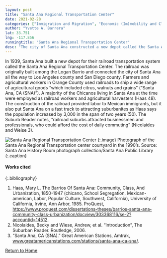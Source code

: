 ```yaml
---
layout: post
title: "Santa Ana Regional Transportation Center"
date: 2021-02-28
categories: ["Immigration and Migration", "Economic (Im)mobility and Class"]
author: "Yvette A. Barrera"
lat: 33.751
lng: -117.856
runningtitle: "Santa Ana Regional Transportation Center"
desc: "The city of Santa Ana constructed a new depot called the Santa Ana Regional Transportation Center for their railroad system built by Latino immigrants."
---
```

In 1939, Santa Ana built a new depot for their railroad transportation system called the Santa Ana Regional Transportation Center. The railroad was originally built among the Logan Barrio and connected the city of Santa Ana all the way to Los Angeles county and San Diego county. Farmers and agricultural workers in Orange County used railroads to ship a wide range of agricultural goods “which included citrus, walnuts and grains” (“Santa Ana, CA (SNA)”). A majority of the Chicanos living in Santa Ana at the time were employed as railroad workers and agricultural harvesters (Haas 48). The construction of the railroad provided labor to Mexican immigrants, but it also put Santa Ana on a fast track to attracting suburbanites as Haas says the population increased by 3,000 in the span of two years (50). The Suburb Reader notes, “railroad suburbs attracted businessmen and professionals, who could afford the cost of daily commuting” (Nicolaides and Weise 3). 

![Santa Ana Regional Transportation Center](images/SantaAnaRegionalTransportationCenter_Pin5_Image1.jpg)
   {:.image} 
Photograph of the Santa Ana Regional Transportation center courtyard in the 1990’s. Source: Santa Ana History Room photograph collection/Santa Ana Public Library 
   {:.caption} 

#### Works cited

{:.bibliography}
1. Haas, Mary L. The Barrios Of Santa Ana: Community, Class, And Urbanization, 1850-1947 (chicano, School Segregation, Mexican-american, Labor, Popular Culture, Southwest, California), University of California, Irvine, Ann Arbor, 1985. ProQuest, https://www.proquest.com/dissertations-theses/barrios-santa-ana-community-class-urbanization/docview/303368116/se-2?accountid=14512.
2. Nicolaides, Becky and Wiese, Andrew, et al. “Introduction”, The Suburban Reader. Routledge, 2006. 
3. “Santa Ana, CA (SNA).” Great American Stations, Amtrak, www.greatamericanstations.com/stations/santa-ana-ca-sna/.

[Return to Home](https://uclachicanxstudies.github.io/BarrioSuburbanisms/)
